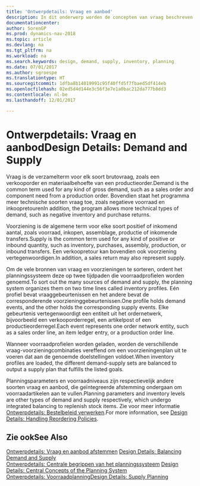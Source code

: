 ```yaml
---
title: 'Ontwerpdetails: Vraag en aanbod'
description: In dit onderwerp worden de concepten van vraag beschreven, de verzamelterm voor elk soort brutovraag, zoals een verkooporder en materiaalbehoefte van een productieorder.
documentationcenter: 
author: SorenGP
ms.prod: dynamics-nav-2018
ms.topic: article
ms.devlang: na
ms.tgt_pltfrm: na
ms.workload: na
ms.search.keywords: design, demand, supply, inventory, planning
ms.date: 07/01/2017
ms.author: sgroespe
ms.translationtype: HT
ms.sourcegitcommit: 1dfba8b14019991c95f40ffd5f7fbaed5df414eb
ms.openlocfilehash: 02ed5d4d144e3c56f3e7e1a0bac212da777b8dd3
ms.contentlocale: nl-be
ms.lasthandoff: 12/01/2017

---
```

# <a name="design-details-demand-and-supply"></a><span data-ttu-id="b6177-103">Ontwerpdetails: Vraag en aanbod</span><span class="sxs-lookup"><span data-stu-id="b6177-103">Design Details: Demand and Supply</span></span>
<span data-ttu-id="b6177-104">Vraag is de verzamelterm voor elk soort brutovraag, zoals een verkooporder en materiaalbehoefte van een productieorder.</span><span class="sxs-lookup"><span data-stu-id="b6177-104">Demand is the common term used for any kind of gross demand, such as a sales order and component need from a production order.</span></span> <span data-ttu-id="b6177-105">Bovendien staat het programma meer technische soorten vraag toe, zoals negatieve voorraad en inkoopretouren</span><span class="sxs-lookup"><span data-stu-id="b6177-105">In addition, the program allows more technical types of demand, such as negative inventory and purchase returns.</span></span>  
  
<span data-ttu-id="b6177-106">Voorziening is de algemene term voor elke soort positief of inkomend aantal, zoals voorraad, inkopen, assemblage, productie of inkomende transfers.</span><span class="sxs-lookup"><span data-stu-id="b6177-106">Supply is the common term used for any kind of positive or inbound quantity, such as inventory, purchases, assembly, production, or inbound transfers.</span></span> <span data-ttu-id="b6177-107">Een verkoopretour kan bovendien ook voorziening vertegenwoordigen.</span><span class="sxs-lookup"><span data-stu-id="b6177-107">In addition, a sales return may also represent supply.</span></span>  
  
<span data-ttu-id="b6177-108">Om de vele bronnen van vraag en voorzieningen te sorteren, ordent het planningssysteem deze op twee tijdpaden die voorraadprofielen worden genoemd.</span><span class="sxs-lookup"><span data-stu-id="b6177-108">To sort out the many sources of demand and supply, the planning system organizes them on two time lines called inventory profiles.</span></span> <span data-ttu-id="b6177-109">Eén profiel bevat vraaggebeurtenissen en het andere bevat de corresponderende voorzieninggebeurtenissen.</span><span class="sxs-lookup"><span data-stu-id="b6177-109">One profile holds demand events, and the other holds the corresponding supply events.</span></span> <span data-ttu-id="b6177-110">Elke gebeurtenis vertegenwoordigt een entiteit uit het ordernetwerk, bijvoorbeeld een verkooporderregel, een artikelpost of een productieorderregel.</span><span class="sxs-lookup"><span data-stu-id="b6177-110">Each event represents one order network entity, such as a sales order line, an item ledger entry, or a production order line.</span></span>  
  
<span data-ttu-id="b6177-111">Wanneer voorraadprofielen worden geladen, worden de verschillende vraag-voorzieningcombinaties vereffend om een voorzieningenplan uit te voeren dat aan de genoemde doelstellingen voldoet.</span><span class="sxs-lookup"><span data-stu-id="b6177-111">When inventory profiles are loaded, the different demand-supply sets are balanced to output a supply plan that fulfills the listed goals.</span></span>  
  
<span data-ttu-id="b6177-112">Planningsparameters en voorraadniveaus zijn respectievelijk andere soorten vraag en aanbod, die geïntegreerde afstemming ondergaan om voorraadartikelen aan te vullen.</span><span class="sxs-lookup"><span data-stu-id="b6177-112">Planning parameters and inventory levels are other types of demand and supply respectively, which undergo integrated balancing to replenish stock items.</span></span> <span data-ttu-id="b6177-113">Zie voor meer informatie [Ontwerpdetails: Bestelbeleid verwerken](design-details-handling-reordering-policies.md).</span><span class="sxs-lookup"><span data-stu-id="b6177-113">For more information, see [Design Details: Handling Reordering Policies](design-details-handling-reordering-policies.md).</span></span>  
  
## <a name="see-also"></a><span data-ttu-id="b6177-114">Zie ook</span><span class="sxs-lookup"><span data-stu-id="b6177-114">See Also</span></span>  
<span data-ttu-id="b6177-115">[Ontwerpdetails: Vraag en aanbod afstemmen](design-details-balancing-demand-and-supply.md) </span><span class="sxs-lookup"><span data-stu-id="b6177-115">[Design Details: Balancing Demand and Supply](design-details-balancing-demand-and-supply.md) </span></span>  
<span data-ttu-id="b6177-116">[Ontwerpdetails: Centrale begrippen van het planningssysteem](design-details-central-concepts-of-the-planning-system.md) </span><span class="sxs-lookup"><span data-stu-id="b6177-116">[Design Details: Central Concepts of the Planning System](design-details-central-concepts-of-the-planning-system.md) </span></span>  
[<span data-ttu-id="b6177-117">Ontwerpdetails: Voorraadplanning</span><span class="sxs-lookup"><span data-stu-id="b6177-117">Design Details: Supply Planning</span></span>](design-details-supply-planning.md)
